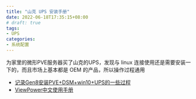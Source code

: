 ```yaml
---
title: "山克 UPS 安装手册"
date: 2022-06-18T17:35:15+08:00
# draft: true
tags:
- UPS
categories:
- 系统配置
---
```


为家里的微形PVE服务器买了山克的UPS，发现与 linux 连接使用还是需要安装一下的，而且市场上基本都是 OEM 的产品，所以操作过程通用

- [记录Gen8安装PVE+DSM+win10+UPS的一些过程](https://post.smzdm.com/p/a78e79ll/)
- [ViewPower中文使用手册](https://www.yuque.com/ladis/gfg4p3/vdscue)